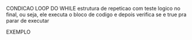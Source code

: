 CONDICAO LOOP DO WHILE
estrutura de repeticao com teste logico no final, ou seja, ele executa o bloco de codigo e depois verifica se e true pra parar de executar

<script>

function nomeDaFuncao{
    do{ //execute o bloco de codigos abaixo
        bloco de codigo //esse bloco de codigo
    } while (condicao) //enquanto for true
}
</script>


EXEMPLO
<script>

var c = 1 //contador vai comecar em 1
do { //execute o codigo abaixo
    console.log(`Passo ${c}`) // esse codigo
    c++ // var c = c + 1 essa parte faz o numero da variavel mudar e ir aumentando 1 a cada vez que roda o bloco de codigo
} while (c <= 6) //enquanto a variavel for menor ou igual a 6

</script>